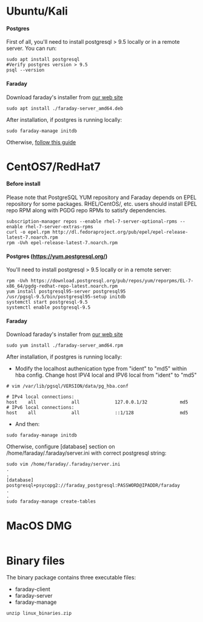 
# Ubuntu/Kali

#### Postgres

First of all, you'll need to install postgresql > 9.5 locally or in a remote server. You can run:
```
sudo apt install postgresql
#Verify postgres version > 9.5
psql --version
```
#### Faraday

Download faraday's installer from [our web site](https://portal.faradaysec.com)
```
sudo apt install ./faraday-server_amd64.deb
```
After installation, if postgres is running locally:
```
sudo faraday-manage initdb
```
Otherwise, [follow this guide](https://github.com/infobyte/faraday/wiki/Remote-PostgreSQL-database-configuration)
# CentOS7/RedHat7

#### Before install
Please note that PostgreSQL YUM repository and Faraday depends on EPEL repository for some packages. RHEL/CentOS/, etc. users should install EPEL repo RPM along with PGDG repo RPMs to satisfy dependencies.
```
subscription-manager repos --enable rhel-7-server-optional-rpms --enable rhel-7-server-extras-rpms
curl -o epel.rpm http://dl.fedoraproject.org/pub/epel/epel-release-latest-7.noarch.rpm
rpm -Uvh epel-release-latest-7.noarch.rpm
```

#### Postgres (https://yum.postgresql.org/)

You'll need to install postgresql > 9.5 locally or in a remote server:

```
rpm -Uvh https://download.postgresql.org/pub/repos/yum/reporpms/EL-7-x86_64/pgdg-redhat-repo-latest.noarch.rpm
yum install postgresql95-server postgresql95
/usr/pgsql-9.5/bin/postgresql95-setup initdb
systemctl start postgresql-9.5
systemctl enable postgresql-9.5
```

#### Faraday

Download faraday's installer from [our web site](https://portal.faradaysec.com)

```
sudo yum install ./faraday-server_amd64.rpm
```
After installation, if postgres is running locally:

* Modify the localhost authenication type from "ident" to "md5" within hba config. Change host IPV4 local and IPV6 local from "ident" to "md5"
```
# vim /var/lib/pgsql/VERSION/data/pg_hba.conf

# IPv4 local connections:
host    all             all             127.0.0.1/32            md5
# IPv6 local connections:
host    all             all             ::1/128                 md5
```
* And then:
```
sudo faraday-manage initdb
```
Otherwise, configure [database] section on /home/faraday/.faraday/server.ini with correct postgresql string:
```
sudo vim /home/faraday/.faraday/server.ini
.
.
[database]
postgresql+psycopg2://faraday_postgresql:PASSWORD@IPADDR/faraday
.
.
sudo faraday-manage create-tables
```

# MacOS DMG

```
```

# Binary files

The binary package contains three executable files:

* faraday-client
* faraday-server
* faraday-manage

```
unzip linux_binaries.zip
```